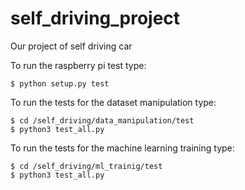 # self_driving_project

Our project of self driving car

To run the raspberry pi test type:

```
$ python setup.py test 
```

To run the tests for the dataset manipulation type:

```
$ cd /self_driving/data_manipulation/test
$ python3 test_all.py 

```


To run the tests for the machine learning training type:

```
$ cd /self_driving/ml_trainig/test
$ python3 test_all.py 

```

